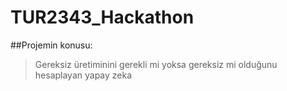 # TUR2343_Hackathon

##Projemin konusu:

>Gereksiz üretiminini gerekli mi yoksa gereksiz mi olduğunu hesaplayan yapay zeka
